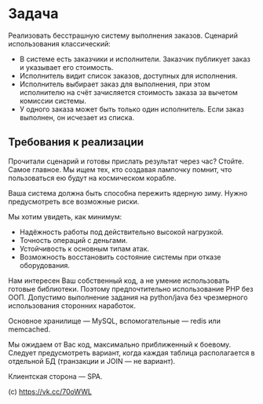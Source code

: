# Задача
Реализовать бесстрашную систему выполнения заказов. Сценарий использования классический:
- В системе есть заказчики и исполнители. Заказчик публикует заказ и указывает его стоимость.
- Исполнитель видит список заказов, доступных для исполнения.
- Исполнитель выбирает заказ для выполнения, при этом исполнителю на счёт зачисляется стоимость заказа за вычетом комиссии системы.
- У одного заказа может быть только один исполнитель. Если заказ выполнен, он исчезает из списка.

## Требования к реализации
Прочитали сценарий и готовы прислать результат через час? Стойте. Самое главное. Мы ищем тех, кто создавая лампочку помнит, что пользоваться ею будут на космическом корабле.

Ваша система должна быть способна пережить ядерную зиму. Нужно предусмотреть все возможные риски.

Мы хотим увидеть, как минимум:
- Надёжность работы под действительно высокой нагрузкой.
- Точность операций с деньгами.
- Устойчивость к основным типам атак.
- Возможность восстановить состояние системы при отказе оборудования.

Нам интересен Ваш собственный код, а не умение использовать готовые библиотеки. Поэтому предпочтительно использование PHP без ООП. Допустимо выполнение задания на python/java без чрезмерного использования сторонних наработок.

Основное хранилище — MySQL, вспомогательные — redis или memcached.

Мы ожидаем от Вас код, максимально приближенный к боевому. Следует предусмотреть вариант, когда каждая таблица располагается в отдельной БД (транзакции и JOIN — не вариант).

Клиентская сторона — SPA.

(c) https://vk.cc/70oWWL
